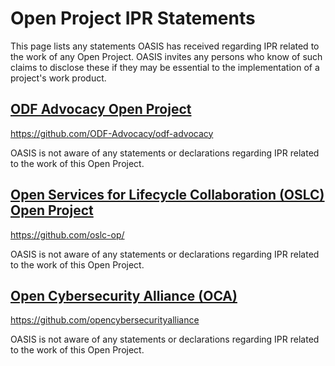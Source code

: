 # Open Project IPR Statements

This page lists any statements OASIS has received regarding IPR related to the work of any 
Open Project. OASIS invites any persons who know of such claims to disclose these if they 
may be essential to the implementation of a project's work product. 

## [ODF Advocacy Open Project](#odf-advocacy)

https://github.com/ODF-Advocacy/odf-advocacy

OASIS is not aware of any statements or declarations regarding IPR related to the work of this Open Project.

## [Open Services for Lifecycle Collaboration (OSLC) Open Project](#oslc)

https://github.com/oslc-op/

OASIS is not aware of any statements or declarations regarding IPR related to the work of this Open Project.

## [Open Cybersecurity Alliance (OCA)](#oca)

https://github.com/opencybersecurityalliance

OASIS is not aware of any statements or declarations regarding IPR related to the work of this Open Project.

